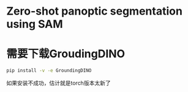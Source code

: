 # Zero-shot panoptic segmentation using SAM

# 需要下载GroudingDINO 
```bash
pip install -v -e GroundingDINO
```

如果安装不成功，估计就是torch版本太新了

